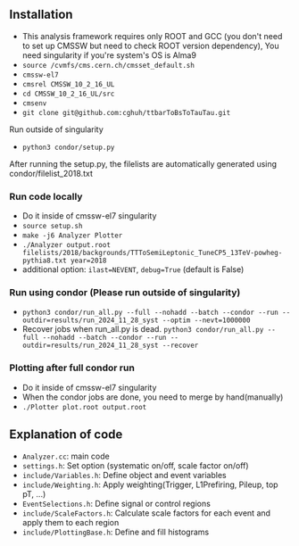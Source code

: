 ## Installation
- This analysis framework requires only ROOT and GCC (you don't need to set up CMSSW but need to check ROOT version dependency), You need singularity if you're system's OS is Alma9
- ```source /cvmfs/cms.cern.ch/cmsset_default.sh```
- ```cmssw-el7```
- ```cmsrel CMSSW_10_2_16_UL```
- ```cd CMSSW_10_2_16_UL/src```
- ```cmsenv```
- ```git clone git@github.com:cghuh/ttbarToBsToTauTau.git```

Run outside of singularity
- ```python3 condor/setup.py```

After running the setup.py, the filelists are automatically generated using condor/filelist_2018.txt

### Run code locally
- Do it inside of cmssw-el7 singularity
- ```source setup.sh```
- ```make -j6 Analyzer Plotter```
- ```./Analyzer output.root filelists/2018/backgrounds/TTToSemiLeptonic_TuneCP5_13TeV-powheg-pythia8.txt year=2018```
- additional option: ```ilast=NEVENT```, ```debug=True``` (default is False)


### Run using condor (Please run outside of singularity)
- ```python3 condor/run_all.py --full --nohadd --batch --condor --run --outdir=results/run_2024_11_28_syst --optim --nevt=1000000```
- Recover jobs when run_all.py is dead. ```python3 condor/run_all.py --full --nohadd --batch --condor --run --outdir=results/run_2024_11_28_syst --recover```


### Plotting after full condor run
- Do it inside of cmssw-el7 singularity
- When the condor jobs are done, you need to merge by hand(manually)
- ```./Plotter plot.root output.root```

## Explanation of code
- ```Analyzer.cc```: main code
- ```settings.h```: Set option (systematic on/off, scale factor on/off)
- ```include/Variables.h```: Define object and event variables
- ```include/Weighting.h```: Apply weighting(Trigger, L1Prefiring, Pileup, top pT, ...)
- ```EventSelections.h```: Define signal or control regions
- ```include/ScaleFactors.h```: Calculate scale factors for each event and apply them to each region
- ```include/PlottingBase.h```: Define and fill histograms
